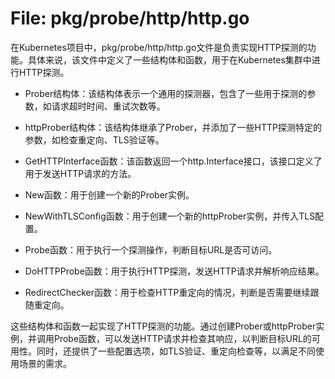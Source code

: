 # File: pkg/probe/http/http.go

在Kubernetes项目中，pkg/probe/http/http.go文件是负责实现HTTP探测的功能。具体来说，该文件中定义了一些结构体和函数，用于在Kubernetes集群中进行HTTP探测。

- Prober结构体：该结构体表示一个通用的探测器，包含了一些用于探测的参数，如请求超时时间、重试次数等。

- httpProber结构体：该结构体继承了Prober，并添加了一些HTTP探测特定的参数，如检查重定向、TLS验证等。

- GetHTTPInterface函数：该函数返回一个http.Interface接口，该接口定义了用于发送HTTP请求的方法。

- New函数：用于创建一个新的Prober实例。

- NewWithTLSConfig函数：用于创建一个新的httpProber实例，并传入TLS配置。

- Probe函数：用于执行一个探测操作，判断目标URL是否可访问。

- DoHTTPProbe函数：用于执行HTTP探测，发送HTTP请求并解析响应结果。

- RedirectChecker函数：用于检查HTTP重定向的情况，判断是否需要继续跟随重定向。

这些结构体和函数一起实现了HTTP探测的功能。通过创建Prober或httpProber实例，并调用Probe函数，可以发送HTTP请求并检查其响应，以判断目标URL的可用性。同时，还提供了一些配置选项，如TLS验证、重定向检查等，以满足不同使用场景的需求。

